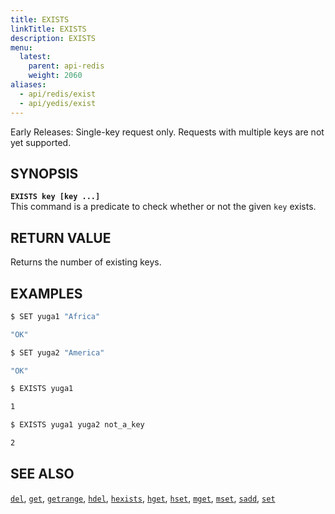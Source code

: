 ```yaml
---
title: EXISTS
linkTitle: EXISTS
description: EXISTS
menu:
  latest:
    parent: api-redis
    weight: 2060
aliases:
  - api/redis/exist
  - api/yedis/exist
---
```

Early Releases: Single-key request only. Requests with multiple keys are not yet supported.

## SYNOPSIS
<b>`EXISTS key [key ...]`</b><br>
This command is a predicate to check whether or not the given `key` exists.

## RETURN VALUE
Returns the number of existing keys.

## EXAMPLES
```{.sh .copy .separator-dollar}
$ SET yuga1 "Africa"
```
```sh
"OK"
```
```{.sh .copy .separator-dollar}
$ SET yuga2 "America"
```
```sh
"OK"
```
```{.sh .copy .separator-dollar}
$ EXISTS yuga1
```
```sh
1
```
```{.sh .copy .separator-dollar}
$ EXISTS yuga1 yuga2 not_a_key
```
```sh
2
```

## SEE ALSO
[`del`](../del/), [`get`](../get/), [`getrange`](../getrange/), [`hdel`](../hdel/), [`hexists`](../hexists/), [`hget`](../hget/), [`hset`](../hset/), [`mget`](../mget/), [`mset`](../mset/), [`sadd`](../sadd/), [`set`](../set/)
